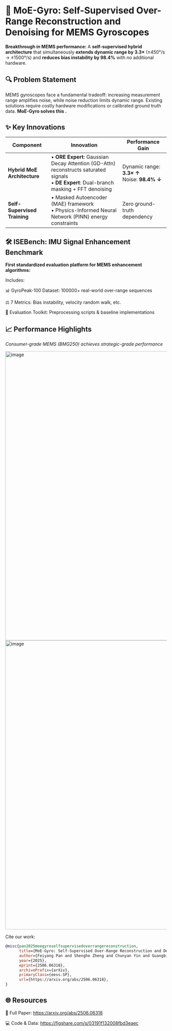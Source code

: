 # 🚀 MoE-Gyro: Self-Supervised Over-Range Reconstruction and Denoising for MEMS Gyroscopes


**Breakthrough in MEMS performance:** A **self-supervised hybrid architecture** that simultaneously **extends dynamic range by 3.3×** (±450°/s → ±1500°/s) and **reduces bias instability by 98.4%** with no additional hardware.

## 🔍 Problem Statement
MEMS gyroscopes face a fundamental tradeoff: increasing measurement range amplifies noise, while noise reduction limits dynamic range. Existing solutions require costly hardware modifications or calibrated ground truth data. **MoE-Gyro solves this .**

## ✨ Key Innovations
| **Component**               | **Innovation**                                                                 | **Performance Gain**              |
|------------------------------|--------------------------------------------------------------------------------|-----------------------------------|
| **Hybrid MoE Architecture**   | • **ORE Expert**: Gaussian Decay Attention (GD-Attn) reconstructs saturated signals<br>• **DE Expert**: Dual-branch masking + FFT denoising | Dynamic range: **3.3× ↑**<br>Noise: **98.4% ↓** |
| **Self-Supervised Training** | • Masked Autoencoder (MAE) framework<br>• Physics-Informed Neural Network (PINN) energy constraints | Zero ground-truth dependency      |


## 🛠️ ISEBench: IMU Signal Enhancement Benchmark
**First standardized evaluation platform for MEMS enhancement algorithms:**

Includes:​​

📊 ​​GyroPeak-100 Dataset​​: 100000+ real-world over-range sequences

⚖️ ​​7 Metrics​​: Bias instability, velocity random walk, etc.

🔧 ​​Evaluation Toolkit​​: Preprocessing scripts & baseline implementations

## 📈 Performance Highlights

​*Consumer-grade MEMS (BMG250) achieves strategic-grade performance*

<img width="900" alt="image" src="https://github.com/user-attachments/assets/691abd16-8c06-470c-a7bb-9b252ddc238c" />
<img width="900" alt="image" src="https://github.com/user-attachments/assets/b0fbbaef-2e6f-4f3d-8a3c-b10a36998886" />

Cite our work:​​

```bibtex
@misc{pan2025moegyroselfsupervisedoverrangereconstruction,
      title={MoE-Gyro: Self-Supervised Over-Range Reconstruction and Denoising for MEMS Gyroscopes}, 
      author={Feiyang Pan and Shenghe Zheng and Chunyan Yin and Guangbin Dou},
      year={2025},
      eprint={2506.06318},
      archivePrefix={arXiv},
      primaryClass={eess.SP},
      url={https://arxiv.org/abs/2506.06318}, 
}
```

## 🌐 Resources

📄 ​​Full Paper​​: https://arxiv.org/abs/2506.06318

💻 ​​Code & Data​​: https://figshare.com/s/03191f132008fbd3eaec
